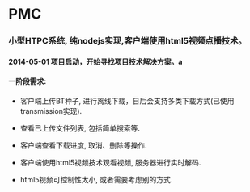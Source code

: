 # PMC

### 小型HTPC系统, 纯nodejs实现,客户端使用html5视频点播技术。

#### 2014-05-01 项目启动，开始寻找项目技术解决方案。a

#### 一阶段需求:

+ 客户端上传BT种子, 进行离线下载，日后会支持多类下载方式(已使用transmission实现).

+ 查看已上传文件列表, 包括简单搜索等.

+ 客户端查看下载进度, 取消、删除等操作.

+ 客户端使用html5视频技术观看视频, 服务器进行实时解码.

+ html5视频可控制性太小, 或者需要考虑别的方式.
